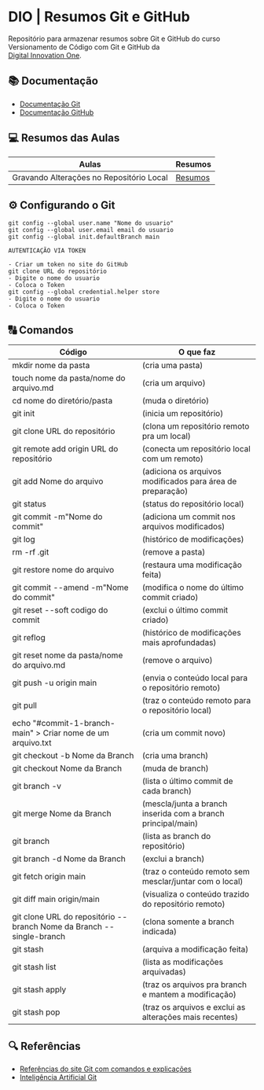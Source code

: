 # DIO | Resumos Git e GitHub

Repositório para armazenar resumos sobre Git e GitHub do curso Versionamento de Código com Git e GitHub da  
[Digital Innovation One](https://web.dio.me/course/versionamento-de-codigo-com-git-e-github/learning/599dd3dd-d189-474f-a55c-22f37b4472da?back=/track/coding-future-banco-pan-desenvolvimento-frontend-com-angular&tab=undefined&moduleId=undefined).

## 📚 Documentação
- [Documentação Git](https://git-scm.com/doc)
- [Documentação GitHub](https://docs.github.com/)

## 💻 Resumos das Aulas 

| Aulas | Resumos |
|-------|---------|
|Gravando Alterações no Repositório Local | [Resumos](https://github.com/oizaeljunior/BootCamp-DIO)|

## ⚙ Configurando o Git
```
git config --global user.name "Nome do usuario"
git config --global user.email email do usuario
git config --global init.defaultBranch main

AUTENTICAÇÃO VIA TOKEN

- Criar um token no site do GitHub
git clone URL do repositório
- Digite o nome do usuario
- Coloca o Token
git config --global credential.helper store
- Digite o nome do usuario
- Coloca o Token
```

## 🔠 Comandos
| Código | O que faz |
|--------|-----------|
| mkdir nome da pasta | (cria uma pasta) |
| touch nome da pasta/nome do arquivo.md | (cria um arquivo) |
| cd nome do diretório/pasta | (muda o diretório) |
| git init | (inicia um repositório) |
| git clone URL do repositório | (clona um repositório remoto pra um local) |
| git remote add origin URL do repositório | (conecta um repositório local com um remoto) |
| git add Nome do arquivo | (adiciona os arquivos modificados para área de preparação) |
| git status | (status do repositório local) |
| git commit -m"Nome do commit" | (adiciona um commit nos arquivos modificados) |
| git log | (histórico de modificações) |
| rm -rf .git | (remove a pasta) |
| git restore nome do arquivo | (restaura uma modificação feita) |
| git commit --amend -m"Nome do commit" | (modifica o nome do último commit criado) |
| git reset --soft codigo do commit | (exclui o último commit criado) |
| git reflog | (histórico de modificações mais aprofundadas) |
| git reset nome da pasta/nome do arquivo.md | (remove o arquivo) |
| git push -u origin main | (envia o conteúdo local para o repositório remoto) |
| git pull | (traz o conteúdo remoto para o repositório local) |
| echo "#commit-1-branch-main" > Criar nome de um arquivo.txt | (cria um commit novo)
| git checkout -b Nome da Branch | (cria uma branch) |
| git checkout Nome da Branch | (muda de branch) |
| git branch -v | (lista o último commit de cada branch) |
| git merge Nome da Branch | (mescla/junta a branch inserida com a branch principal/main) |
| git branch | (lista as branch do repositório) |
| git branch -d Nome da Branch | (exclui a branch) |
| git fetch origin main | (traz o conteúdo remoto sem mesclar/juntar com o local) |
| git diff main origin/main | (visualiza o conteúdo trazido do repositório remoto) |
| git clone URL do repositório --branch Nome da Branch --single-branch | (clona somente a branch indicada) |
| git stash | (arquiva a modificação feita) |
| git stash list | (lista as modificações arquivadas) |
| git stash apply | (traz os arquivos pra branch e mantem a modificação) |
| git stash pop | (traz os arquivos e exclui as alterações mais recentes) |

## 🔍 Referências
- [Referências do site Git com comandos e explicações](https://git-scm.com/docs)
- [Inteligência Artificial Git](https://gitfluence.com/)